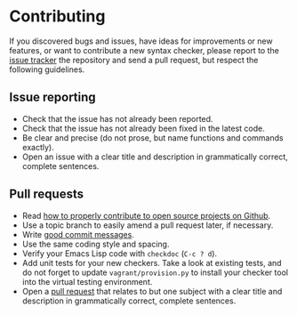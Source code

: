 Contributing
============

If you discovered bugs and issues, have ideas for improvements or new features,
or want to contribute a new syntax checker, please report to the
[issue tracker][1] the repository and send a pull request, but respect the
following guidelines.


Issue reporting
---------------

- Check that the issue has not already been reported.
- Check that the issue has not already been fixed in the latest code.
- Be clear and precise (do not prose, but name functions and commands exactly).
- Open an issue with a clear title and description in grammatically correct,
  complete sentences.


Pull requests
-------------

- Read [how to properly contribute to open source projects on Github][2].
- Use a topic branch to easily amend a pull request later, if necessary.
- Write [good commit messages][3].
- Use the same coding style and spacing.
- Verify your Emacs Lisp code with `checkdoc` (`C-c ? d`).
- Add unit tests for your new checkers.  Take a look at existing tests, and do
  not forget to update `vagrant/provision.py` to install your checker tool into
  the virtual testing environment.
- Open a [pull request][4] that relates to but one subject with a clear title
  and description in grammatically correct, complete sentences.


[1]: https://github.com/flycheck/flycheck/issues
[2]: http://gun.io/blog/how-to-github-fork-branch-and-pull-request
[3]: http://tbaggery.com/2008/04/19/a-note-about-git-commit-messages.html
[4]: https://help.github.com/articles/using-pull-requests
